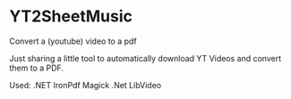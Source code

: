 # YT2SheetMusic
Convert a (youtube) video to a pdf

Just sharing a little tool to automatically download YT Videos and convert them to a PDF.

Used:
.NET
IronPdf
Magick .Net
LibVideo
